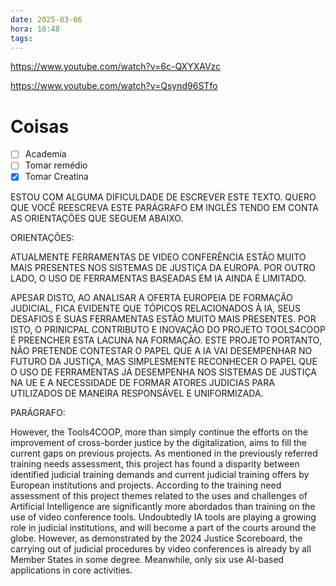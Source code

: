 ```yaml
---
date: 2025-03-06
hora: 10:48
tags:
---
```

https://www.youtube.com/watch?v=6c-QXYXAVzc

https://www.youtube.com/watch?v=Qsynd96STfo



# Coisas
- [ ] Academia
- [ ] Tomar remédio
- [x] Tomar Creatina

ESTOU COM ALGUMA DIFICULDADE DE ESCREVER ESTE TEXTO. QUERO QUE VOCÊ REESCREVA ESTE PARÁGRAFO EM INGLÊS TENDO EM CONTA AS ORIENTAÇÕES QUE SEGUEM ABAIXO.  
  
ORIENTAÇÕES:

ATUALMENTE FERRAMENTAS DE VIDEO CONFERÊNCIA ESTÃO MUITO MAIS PRESENTES NOS SISTEMAS DE JUSTIÇA DA EUROPA. POR OUTRO LADO, O USO DE FERRAMENTAS BASEADAS EM IA AINDA É LIMITADO.

APESAR DISTO, AO ANALISAR A OFERTA EUROPEIA DE FORMAÇÃO JUDICIAL, FICA EVIDENTE QUE TÓPICOS RELACIONADOS À IA, SEUS DESAFIOS E SUAS FERRAMENTAS ESTÃO MUITO MAIS PRESENTES. POR ISTO, O PRINICPAL CONTRIBUTO E INOVAÇÃO DO PROJETO TOOLS4COOP É PREENCHER ESTA LACUNA NA FORMAÇÃO. ESTE PROJETO PORTANTO, NÃO PRETENDE CONTESTAR O PAPEL QUE A IA VAI DESEMPENHAR NO FUTURO DA JUSTIÇA, MAS SIMPLESMENTE RECONHECER O PAPEL QUE O USO DE FERRAMENTAS JÁ DESEMPENHA NOS SISTEMAS DE JUSTIÇA NA UE E A NECESSIDADE DE FORMAR ATORES JUDICIAS PARA UTILIZADOS DE MANEIRA RESPONSÁVEL E UNIFORMIZADA.  
  

PARÁGRAFO:

However, the Tools4COOP, more than simply continue the efforts on the improvement of cross-border justice by the digitalization, aims to fill the current gaps on previous projects. As mentioned in the previously referred training needs assessment, this project has found a disparity between identified judicial training demands and current judicial training offers by European institutions and projects. According to the training need assessment of this project themes related to the uses and challenges of Artificial Intelligence are significantly more abordados than training on the use of video conference tools. Undoubtedly IA tools are playing a growing role in judicial institutions, and will become a part of the courts around the globe. However, as demonstrated by the 2024 Justice Scoreboard, the carrying out of judicial procedures by video conferences is already by all Member States in some degree. Meanwhile, only six use AI-based applications in core activities.